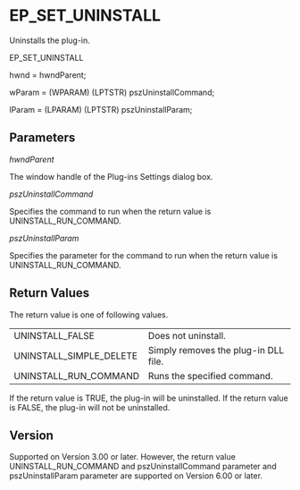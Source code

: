 # EP\_SET\_UNINSTALL

Uninstalls the plug-in.

EP\_SET\_UNINSTALL

hwnd = hwndParent;

wParam = (WPARAM) (LPTSTR) pszUninstallCommand;

lParam = (LPARAM) (LPTSTR) pszUninstallParam;

## Parameters

_hwndParent_

The window handle of the Plug-ins Settings dialog box.

_pszUninstallCommand_

Specifies the command to run when the return value is UNINSTALL\_RUN\_COMMAND.

_pszUninstallParam_

Specifies the parameter for the command to run when the return value is UNINSTALL\_RUN\_COMMAND.

## Return Values

The return value is one of following values.

|     |     |
| --- | --- |
| UNINSTALL\_FALSE | Does not uninstall. |
| UNINSTALL\_SIMPLE\_DELETE | Simply removes the plug-in DLL file. |
| UNINSTALL\_RUN\_COMMAND | Runs the specified command. |

If the return value is TRUE, the plug-in will be uninstalled. If the return
value is FALSE, the plug-in will not be uninstalled.

## Version

Supported on Version 3.00 or later. However, the return value UNINSTALL\_RUN\_COMMAND and pszUninstallCommand parameter and pszUninstallParam parameter are supported on Version 6.00 or later.
